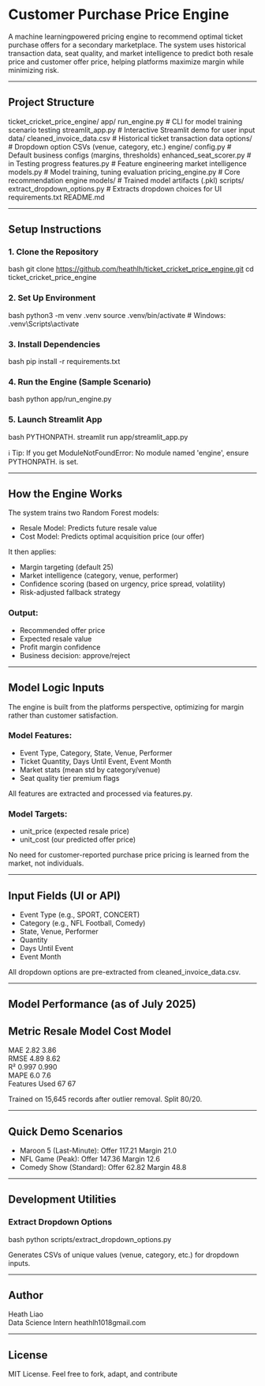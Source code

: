 #  Customer Purchase Price Engine

A machine learningpowered pricing engine to recommend optimal ticket purchase offers for a secondary marketplace. The system uses historical transaction data, seat quality, and market intelligence to predict both resale price and customer offer price, helping platforms maximize margin while minimizing risk.

---

##  Project Structure


ticket_cricket_price_engine/
 app/
    run_engine.py              # CLI for model training  scenario testing
    streamlit_app.py           # Interactive Streamlit demo for user input
 data/
    cleaned_invoice_data.csv   # Historical ticket transaction data
    options/                   # Dropdown option CSVs (venue, category, etc.)
 engine/
    config.py                  # Default business configs (margins, thresholds)
    enhanced_seat_scorer.py    # in Testing progress
    features.py                # Feature engineering  market intelligence
    models.py                  # Model training, tuning  evaluation
    pricing_engine.py          # Core recommendation engine
 models/                        # Trained model artifacts (.pkl)
 scripts/
    extract_dropdown_options.py # Extracts dropdown choices for UI
 requirements.txt
 README.md


---

##  Setup Instructions

### 1. Clone the Repository
bash
git clone https://github.com/heathlh/ticket_cricket_price_engine.git
cd ticket_cricket_price_engine


### 2. Set Up Environment
bash
python3 -m venv .venv
source .venv/bin/activate   # Windows: .venv\Scripts\activate


### 3. Install Dependencies
bash
pip install -r requirements.txt


### 4. Run the Engine (Sample Scenario)
bash
python app/run_engine.py


### 5. Launch Streamlit App
bash
PYTHONPATH. streamlit run app/streamlit_app.py

 ℹ Tip: If you get ModuleNotFoundError: No module named 'engine', ensure PYTHONPATH. is set.

---

##  How the Engine Works

The system trains two Random Forest models:
- Resale Model: Predicts future resale value
- Cost Model: Predicts optimal acquisition price (our offer)

It then applies:
-  Margin targeting (default 25)
-  Market intelligence (category, venue, performer)
-  Confidence scoring (based on urgency, price spread, volatility)
-  Risk-adjusted fallback strategy

###  Output:
- Recommended offer price
- Expected resale value
- Profit margin  confidence
- Business decision: approve/reject

---

##  Model Logic  Inputs

The engine is built from the platforms perspective, optimizing for margin rather than customer satisfaction.

### Model Features:
- Event Type, Category, State, Venue, Performer
- Ticket Quantity, Days Until Event, Event Month
- Market stats (mean  std by category/venue)
- Seat quality tier  premium flags

All features are extracted and processed via features.py.

### Model Targets:
- unit_price (expected resale price)
- unit_cost (our predicted offer price)

 No need for customer-reported purchase price  pricing is learned from the market, not individuals.

---

##  Input Fields (UI or API)
- Event Type (e.g., SPORT, CONCERT)
- Category (e.g., NFL Football, Comedy)
- State, Venue, Performer
- Quantity
- Days Until Event
- Event Month

All dropdown options are pre-extracted from cleaned_invoice_data.csv.

---

##  Model Performance (as of July 2025)

 Metric                  Resale Model  Cost Model 
--------------------------------------------------
 MAE                    2.82         3.86      
 RMSE                   4.89         8.62      
 R²                     0.997         0.990      
 MAPE                   6.0          7.6       
 Features Used          67            67         

 Trained on 15,645 records after outlier removal. Split 80/20.

---

##  Quick Demo Scenarios

-  Maroon 5 (Last-Minute): Offer  117.21  Margin  21.0   
-  NFL Game (Peak): Offer  147.36  Margin  12.6   
-  Comedy Show (Standard): Offer  62.82  Margin  48.8 

---

##  Development Utilities

### Extract Dropdown Options
bash
python scripts/extract_dropdown_options.py

 Generates CSVs of unique values (venue, category, etc.) for dropdown inputs.

---

##  Author

Heath Liao  
Data Science Intern
heathlh1018gmail.com  

---

##  License

MIT License. Feel free to fork, adapt, and contribute
